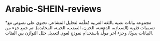 # Arabic-SHEIN-reviews
*مجموعة بيانات نصية باللغة العربية مُعلّمة لتحليل المشاعر. تحتوي على نصوص مع تسميات فئوية (السعادة، الدهشة، الحزن، الغضب، الخيبة، المحايدة). تم جمع جزء من البيانات يدويًا، وجزء آخر مولَّد باستخدام نموذج لغوي لتعديل خلل التوازن بين الفئات.

